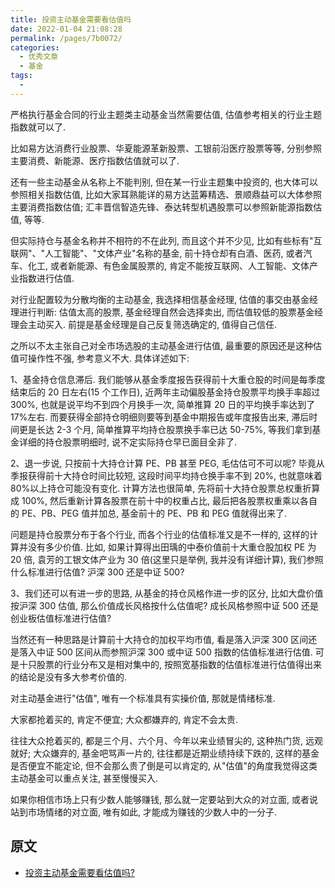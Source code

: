 ```yaml
---
title: 投资主动基金需要看估值吗
date: 2022-01-04 21:08:28
permalink: /pages/7b0072/
categories:
  - 优秀文章
  - 基金
tags:
  -
---
```


严格执行基金合同的行业主题类主动基金当然需要估值, 估值参考相关的行业主题指数就可以了.

比如易方达消费行业股票、华夏能源革新股票、工银前沿医疗股票等等, 分别参照主要消费、新能源、医疗指数估值就可以了.

还有一些主动基金从名称上不能判别, 但在某一行业主题集中投资的, 也大体可以参照相关指数估值, 比如大家耳熟能详的易方达蓝筹精选、景顺鼎益可以大体参照主要消费指数估值; 汇丰晋信智造先锋、泰达转型机遇股票可以参照新能源指数估值, 等等.

但实际持仓与基金名称并不相符的不在此列, 而且这个并不少见, 比如有些标有"互联网"、"人工智能"、"文体产业"名称的基金, 前十持仓却有白酒、医药, 或者汽车、化工, 或者新能源、有色金属股票的, 肯定不能按互联网、人工智能、文体产业指数进行估值.

对行业配置较为分散均衡的主动基金, 我选择相信基金经理, 估值的事交由基金经理进行判断: 估值太高的股票, 基金经理自然会选择卖出, 而估值较低的股票基金经理会主动买入. 前提是基金经理是自己反复筛选确定的, 值得自己信任.

之所以不太主张自己对全市场选股的主动基金进行估值, 最重要的原因还是这种估值可操作性不强, 参考意义不大. 具体详述如下:

1、基金持仓信息滞后. 我们能够从基金季度报告获得前十大重仓股的时间是每季度结束后的 20 日左右(15 个工作日), 近两年主动偏股基金持仓股票平均换手率超过 300%, 也就是说平均不到四个月换手一次, 简单推算 20 日的平均换手率达到了 17%左右. 而要获得全部持仓明细则要等到基金中期报告或年度报告出来, 滞后时间更是长达 2-3 个月, 简单推算平均持仓股票换手率已达 50-75%, 等我们拿到基金详细的持仓股票明细时, 说不定实际持仓早已面目全非了.

2、退一步说, 只按前十大持仓计算 PE、PB 甚至 PEG, 毛估估可不可以呢? 毕竟从季报获得前十大持仓时间比较短, 这段时间平均持仓换手率不到 20%, 也就意味着 80%以上持仓可能没有变化. 计算方法也很简单, 先将前十大持仓股票总权重折算成 100%, 然后重新计算各股票在前十中的权重占比, 最后把各股票权重乘以各自的 PE、PB、PEG 值并加总, 基金前十的 PE、PB 和 PEG 值就得出来了.

问题是持仓股票分布于各个行业, 而各个行业的估值标准又是不一样的, 这样的计算并没有多少价值. 比如, 如果计算得出田瑀的中泰价值前十大重仓股加权 PE 为 20 倍, 袁芳的工银文体产业为 30 倍(这里只是举例, 我并没有详细计算), 我们参照什么标准进行估值? 沪深 300 还是中证 500?

3、我们还可以有进一步的思路, 从基金的持仓风格作进一步的区分, 比如大盘价值按沪深 300 估值, 那么价值成长风格按什么估值呢? 成长风格参照中证 500 还是创业板估值标准进行估值?

当然还有一种思路是计算前十大持仓的加权平均市值, 看是落入沪深 300 区间还是落入中证 500 区间从而参照沪深 300 或中证 500 指数的估值标准进行估值. 可是十只股票的行业分布又是相对集中的, 按照宽基指数的估值标准进行估值得出来的结论是没有多大参考价值的.

对主动基金进行"估值", 唯有一个标准具有实操价值, 那就是情绪标准.

大家都抢着买的, 肯定不便宜; 大众都嫌弃的, 肯定不会太贵.

往往大众抢着买的, 都是三个月、六个月、今年以来业绩冒尖的, 这种热门货, 远观就好; 大众嫌弃的, 基金吧骂声一片的, 往往都是近期业绩持续下跌的, 这样的基金是否便宜不能定论, 但不会那么贵了倒是可以肯定的, 从"估值"的角度我觉得这类主动基金可以重点关注, 甚至慢慢买入.

如果你相信市场上只有少数人能够赚钱, 那么就一定要站到大众的对立面, 或者说站到市场情绪的对立面, 唯有如此, 才能成为赚钱的少数人中的一分子.

## 原文

- [投资主动基金需要看估值吗?](https://mp.weixin.qq.com/s/u9yxiXbN7bpOBxkvRZEkUw)
